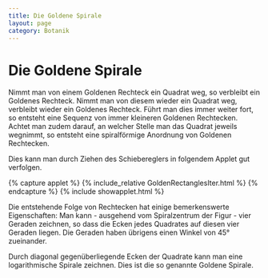 ```yaml
---
title: Die Goldene Spirale
layout: page
category: Botanik
---
```

# Die Goldene Spirale

Nimmt man von einem Goldenen Rechteck ein Quadrat weg, so verbleibt ein Goldenes Rechteck.
Nimmt man von diesem wieder ein Quadrat weg, verbleibt wieder ein Goldenes Rechteck.
Führt man dies immer weiter fort, so entsteht eine Sequenz von immer kleineren Goldenen Rechtecken.
Achtet man zudem darauf, an welcher Stelle man das Quadrat jeweils wegnimmt,
so entsteht eine spiralförmige Anordnung von Goldenen Rechtecken.
<p></p>
Dies kann man durch Ziehen des Schiebereglers in folgendem Applet gut verfolgen.
<p></p>
{% capture applet %} {% include_relative GoldenRectanglesIter.html %} {% endcapture %}
{% include showapplet.html %}

Die entstehende Folge von Rechtecken hat einige bemerkenswerte Eigenschaften:
Man kann - ausgehend vom Spiralzentrum der Figur - vier Geraden zeichnen, so dass die Ecken jedes Quadrates auf diesen vier
Geraden liegen. Die Geraden haben übrigens einen Winkel von 45° zueinander.
<p></p>
Durch diagonal gegenüberliegende Ecken der Quadrate kann man eine
logarithmische Spirale zeichnen. Dies ist die so genannte Goldene Spirale.

